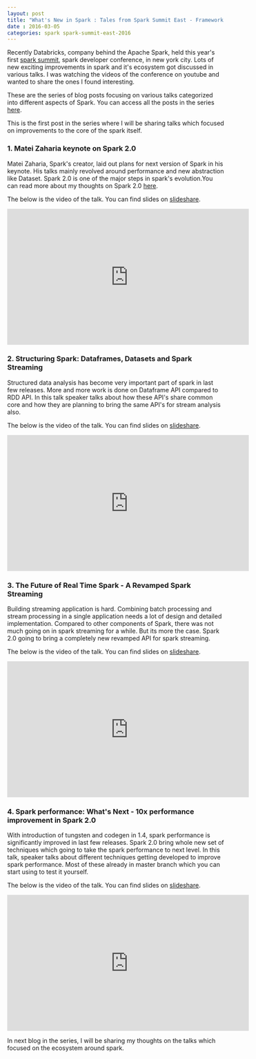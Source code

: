 ```yaml
---
layout: post
title: "What's New in Spark : Tales from Spark Summit East - Framework Improvements"
date : 2016-03-05
categories: spark spark-summit-east-2016
---
```

Recently Databricks, company behind the Apache Spark, held this year's first [spark summit](https://spark-summit.org/east-2016/), spark developer conference, in new york city. Lots of new exciting improvements in spark and it's ecosystem got discussed in various talks. I was watching the videos of the conference on youtube and wanted to share the ones I found interesting.

These are the series of blog posts focusing on various talks categorized into different aspects of Spark. You can access all the posts in the series [here](/categories/spark-summit-east-2016).

This is the first post in the series where I will be sharing talks which focused on improvements to the core of the spark itself. 

### 1. Matei Zaharia keynote on Spark 2.0

Matei Zaharia, Spark's creator, laid out plans for next version of Spark in his keynote. His talks mainly revolved around performance and new abstraction like Dataset. Spark 2.0 is one of the major steps in spark's evolution.You can read more about my thoughts on Spark 2.0 [here](/introduction-to-spark-2.0).

The below is the video of the talk. You can find slides on [slideshare](http://www.slideshare.net/databricks/2016-spark-summit-east-keynote-matei-zaharia).

<div class="video-container"> <iframe src="https://www.youtube.com/embed/ZFBgY0PwUeY" frameborder="0" width="560" height="315"></iframe> </div>  

### 2. Structuring Spark: Dataframes, Datasets and Spark Streaming

Structured data analysis has become very important part of spark in last few releases. More and more work is done on Dataframe API compared to RDD API. In this talk speaker talks about how these API's share common core and how they are planning to bring the same API's for stream analysis also.

The below is the video of the talk. You can find slides on [slideshare](http://www.slideshare.net/SparkSummit/structuring-spark-dataframes-datasets-and-streaming-by-michael-armbrust).

<div class="video-container"> <iframe src="https://www.youtube.com/embed/i7l3JQRx7Qw" frameborder="0" width="560" height="315"></iframe> </div>  

### 3. The Future of Real Time Spark - A Revamped Spark Streaming 

Building streaming application is hard. Combining batch processing and stream processing in a single application needs a lot of design and detailed implementation. Compared to other components of Spark, there was not much going on in spark streaming for a while. But its more the case. Spark 2.0 going to bring a completely new revamped API for spark streaming.

The below is the video of the talk. You can find slides on [slideshare](http://www.slideshare.net/rxin/the-future-of-realtime-in-spark).

<div class="video-container"> <iframe src="https://www.youtube.com/embed/oXkxXDG0gNk" frameborder="0" width="560" height="315"></iframe> </div> 

### 4. Spark performance: What's Next - 10x performance improvement in Spark 2.0

With introduction of tungsten and codegen in 1.4, spark performance is significantly improved in last few releases. Spark 2.0 bring whole new set of techniques which going to take the spark performance to next level. In this talk, speaker talks about different techniques getting developed to improve spark performance. Most of these already in master branch which you can start using to test it yourself.

The below is the video of the talk. You can find slides on [slideshare](http://www.slideshare.net/databricks/spark-performance-whats-next).

<div class="video-container"> <iframe src="https://www.youtube.com/embed/JX0CdOTWYX4" frameborder="0" width="560" height="315"></iframe> </div> 


In next blog in the series, I will be sharing my thoughts on the talks which focused on the ecosystem around spark.